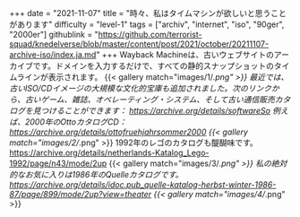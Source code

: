 +++
date = "2021-11-07"
title = "時々、私はタイムマシンが欲しいと思うことがあります"
difficulty = "level-1"
tags = ["archiv", "internet", "iso", "90ger", "2000er"]
githublink = "https://github.com/terrorist-squad/knedelverse/blob/master/content/post/2021/october/20211107-archive-iso/index.ja.md"
+++
Wayback Machineは、古いウェブサイトのアーカイブです。ドメインを入力するだけで、すべての静的スナップショットのタイムラインが表示されます。
{{< gallery match="images/1/*.png" >}}
最近では、古いISO/CDイメージの大規模な文化的宝庫も追加されました。次のリンクから、古いゲーム、雑誌、オペレーティング・システム、そして古い通信販売カタログを見つけることができます： https://archive.org/details/softwareSo 例えば、2000年のOttoカタログCD： https://archive.org/details/ottofruehjahrsommer2000
{{< gallery match="images/2/*.png" >}}
1992年のレゴのカタログも醍醐味です。https://archive.org/details/netherlands-Katalog_Lego-1992/page/n43/mode/2up
{{< gallery match="images/3/*.png" >}}
私の絶対的なお気に入りは1986年のQuelleカタログです。https://archive.org/details/idoc.pub_quelle-katalog-herbst-winter-1986-87/page/899/mode/2up?view=theater
{{< gallery match="images/4/*.png" >}}